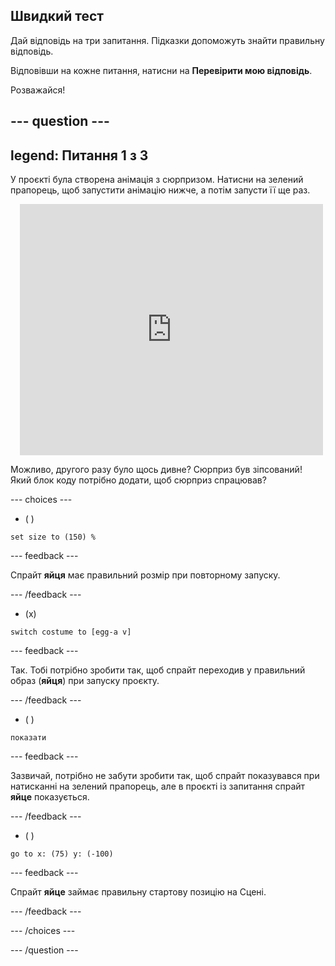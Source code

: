 ## Швидкий тест

Дай відповідь на три запитання. Підказки допоможуть знайти правильну відповідь.

Відповівши на кожне питання, натисни на **Перевірити мою відповідь**.

Розважайся!

--- question ---
---
legend: Питання 1 з 3
---

У проєкті була створена анімація з сюрпризом. Натисни на зелений прапорець, щоб запустити анімацію нижче, а потім запусти її ще раз.

<div class="scratch-preview" style="margin-left: 15px;">
  <iframe allowtransparency="true" width="485" height="402" src="https://scratch.mit.edu/projects/embed/757511830/?autostart=false" frameborder="0"></iframe>
</div>

Можливо, другого разу було щось дивне? Сюрприз був зіпсований! Який блок коду потрібно додати, щоб сюрприз спрацював?

--- choices ---

- ( )
```blocks3
set size to (150) %
```

  --- feedback ---

 Спрайт **яйця** має правильний розмір при повторному запуску.

  --- /feedback ---

- (x)
```blocks3
switch costume to [egg-a v]
```

  --- feedback ---

 Так. Тобі потрібно зробити так, щоб спрайт переходив у правильний образ (**яйця**) при запуску проєкту.

  --- /feedback ---

- ( )
```blocks3
показати
```

  --- feedback ---

 Зазвичай, потрібно не забути зробити так, щоб спрайт показувався при натисканні на зелений прапорець, але в проєкті із запитання спрайт **яйце** показується.

  --- /feedback ---

- ( )
```blocks3
go to x: (75) y: (-100)
```

  --- feedback ---

 Спрайт **яйце** займає правильну стартову позицію на Сцені.

  --- /feedback ---

--- /choices ---

--- /question ---
